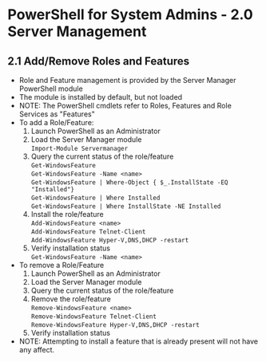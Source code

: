 PowerShell for System Admins - 2.0 Server Management
============================================================

2.1 Add/Remove Roles and Features
------------------------------------------------------------

+ Role and Feature management is provided by the Server
  Manager PowerShell module
+ The module is installed by default, but not loaded
+ NOTE: The PowerShell cmdlets refer to Roles, Features and
  Role Services as "Features"
+ To add a Role/Feature:
	1. Launch PowerShell as an Administrator
	2. Load the Server Manager module  
	`Import-Module Servermanager`
	3. Query the current status of the role/feature  
	`Get-WindowsFeature`  
	`Get-WindowsFeature -Name <name>`  
	`Get-WindowsFeature | Where-Object { $_.InstallState -EQ "Installed"}`  
	`Get-WindowsFeature | Where Installed`  
	`Get-WindowsFeature | Where InstallState -NE Installed`
	4. Install the role/feature  
	`Add-WindowsFeature <name>`  
	`Add-WindowsFeature Telnet-Client`  
	`Add-WindowsFeature Hyper-V,DNS,DHCP -restart`
	5. Verify installation status  
	`Get-WindowsFeature -Name <name>`
+ To remove a Role/Feature
	1. Launch PowerShell as an Administrator
	2. Load the Server Manager module  
	3. Query the current status of the role/feature  
	4. Remove the role/feature  
	`Remove-WindowsFeature <name>`  
	`Remove-WindowsFeature Telnet-Client`  
	`Remove-WindowsFeature Hyper-V,DNS,DHCP -restart`
	5. Verify installation status  
+ NOTE: Attempting to install a feature that is already
  present will not have any affect. 

